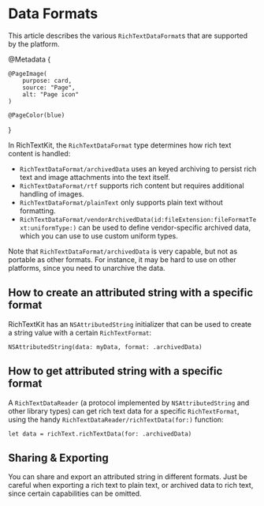 # Data Formats

This article describes the various ``RichTextDataFormat``s that are supported by the platform.

@Metadata {
    
    @PageImage(
        purpose: card,
        source: "Page",
        alt: "Page icon"
    )
    
    @PageColor(blue)
}

In RichTextKit, the ``RichTextDataFormat`` type determines how rich text content is handled:

* ``RichTextDataFormat/archivedData`` uses an keyed archiving to persist rich text and image attachments into the text itself.
* ``RichTextDataFormat/rtf`` supports rich content but requires additional handling of images.
* ``RichTextDataFormat/plainText`` only supports plain text without formatting.
* ``RichTextDataFormat/vendorArchivedData(id:fileExtension:fileFormatText:uniformType:)`` can be used to define vendor-specific archived data, which you can use to use custom uniform types.

Note that ``RichTextDataFormat/archivedData`` is very capable, but not as portable as other formats. For instance, it may be hard to use on other platforms, since you need to unarchive the data.



## How to create an attributed string with a specific format 

RichTextKit has an `NSAttributedString` initializer that can be used to create a string value with a certain ``RichTextFormat``:

```
NSAttributedString(data: myData, format: .archivedData)
```


## How to get attributed string with a specific format 

A ``RichTextDataReader`` (a protocol implemented by `NSAttributedString` and other library types) can get rich text data for a specific ``RichTextFormat``, using the handy ``RichTextDataReader/richTextData(for:)`` function:

```
let data = richText.richTextData(for: .archivedData)
```


## Sharing & Exporting

You can share and export an attributed string in different formats. Just be careful when exporting a rich text to plain text, or archived data to rich text, since certain capabilities can be omitted. 
